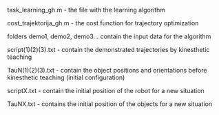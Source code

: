 
task_learning_gh.m - the file with the learning algorithm

cost_trajektorija_gh.m - the cost function for trajectory optimization


folders demo1, demo2, demo3... contain the input data for the algorithm

script(1)(2)(3).txt - contain the demonstrated trajectories by kinesthetic
                      teaching
                       
TauN(1)(2)(3).txt - contain the object positions and orientations before
                    kinesthetic teaching (initial configuration)
                    
scriptX.txt - contain the initial position of the robot for a new
              situation
              
TauNX.txt - contains the initial position of the objects for a new
            situation
